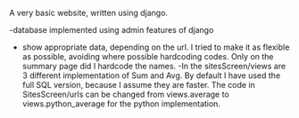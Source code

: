 A very basic website, written using django.

-database implemented using admin features of django
- show appropriate data, depending on the url. I tried to make it as flexible as possible, avoiding where possible hardcoding codes. Only on the summary page did I hardcode the names.
-In the sitesScreen/views are 3 different implementation of Sum and Avg. By default I have used the full SQL version, because I assume they are faster. The code in SitesScreen/urls can be changed from views.average to views.python_average for the python implementation.
